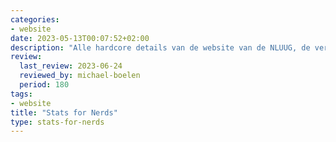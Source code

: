 ```yaml
---
categories:
- website
date: 2023-05-13T00:07:52+02:00
description: "Alle hardcore details van de website van de NLUUG, de vereniging voor open standaarden."
review:
  last_review: 2023-06-24
  reviewed_by: michael-boelen
  period: 180
tags:
- website
title: "Stats for Nerds"
type: stats-for-nerds
---
```

